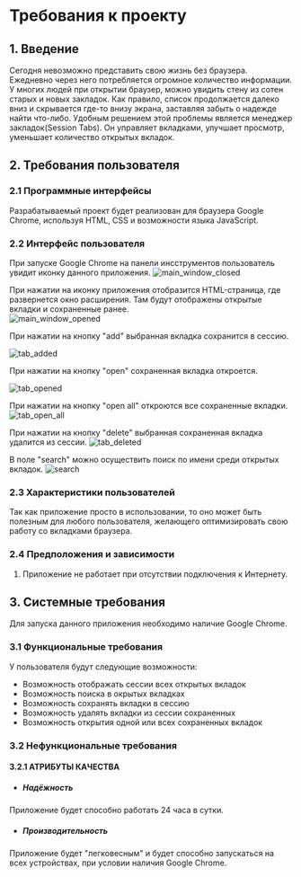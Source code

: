 # Требования к проекту
## 1. Введение
Сегодня невозможно представить свою жизнь без браузера. Ежедневно через него потребляется огромное количество информации. У многих людей при открытии браузер, можно увидить стену из сотен старых и новых закладок. Как правило, список продолжается далеко вниз и скрывается где-то внизу экрана, заставляя забыть о надежде найти что-либо. Удобным решением этой проблемы является менеджер закладок(Session Tabs). Он управляет вкладками, улучшает просмотр, уменьшает количество открытых вкладок.
## 2. Требования пользователя
### 2.1 Программные интерфейсы
Разрабатываемый проект будет реализован для браузера Google Chrome, используя HTML, CSS и возможности языка JavaScript.
### 2.2 Интерфейс пользователя
При запуске Google Chrome на панели инсструментов пользователь увидит иконку данного приложения. 
![main_window_closed](https://github.com/pobozhnaya18/Session-Tabs/blob/master/Mockups/Main%20window%20closed%20(mockup).png)

При нажатии на иконку приложения отобразится HTML-страница, где развернется окно расширения. Там будут отображены открытые вкладки и сохраненные ранее.  
![main_window_opened](https://github.com/pobozhnaya18/Session-Tabs/blob/master/Mockups/Main%20window%20opened%20(mockup).png)

При нажатии на кнопку "add" выбранная вкладка сохранится в сессию. 

![tab_added](https://github.com/pobozhnaya18/Session-Tabs/blob/master/Mockups/Add%20Tab%20(mockup).png)

При нажатии на кнопку "open" сохраненная вкладка откроется.

![tab_opened](https://github.com/pobozhnaya18/Session-Tabs/blob/master/Mockups/Open%20one%20Tab%20(mockup).png)

При нажатии на кнопку "open all" откроются все сохраненные вкладки.
![tab_open_all](https://github.com/pobozhnaya18/Session-Tabs/blob/master/Mockups/Open%20all%20Tabs%20(mockup).png)

При нажатии на кнопку "delete" выбранная сохраненная вкладка удалится из сессии.
![tab_deleted](https://github.com/pobozhnaya18/Session-Tabs/blob/master/Mockups/Delete%20Tab%20(mockup).png)

В поле "search" можно осуществить поиск по имени среди открытых вкладок.
![search](https://github.com/pobozhnaya18/Session-Tabs/blob/master/Mockups/Search%20(mockup).png)

### 2.3 Характеристики пользователей
Так как приложение просто в использовании, то оно может быть полезным для любого пользователя, желающего оптимизировать свою работу со вкладками браузера.
### 2.4 Предположения и зависимости
1. Приложение не работает при отсутствии подключения к Интернету.
## 3. Системные требования
Для запуска данного приложения необходимо наличие Google Chrome.
### 3.1 Функциональные требования
У пользователя будут следующие возможности:
- Возможность отображать сессии всех открытых вкладок
- Возможность поиска в окрытых вкладках 
- Возможность сохранять вкладки в сессию
- Возможность удалять вкладки из сессии сохраненных
- Возможность открытия одной или всех сохраненных вкладок

### 3.2 Нефункциональные требования
#### 3.2.1 АТРИБУТЫ КАЧЕСТВА
 - ##### Надёжность
Приложение будет способно работать 24 часа в сутки.
 - ##### Производительность
Приложение будет "легковесным" и будет способно запускаться на всех устройствах, при условии наличия Google Chrome.
